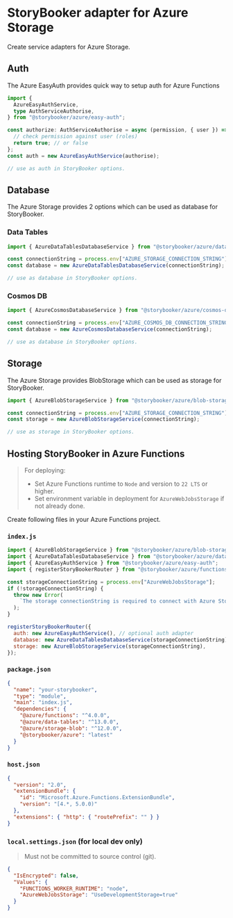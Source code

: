 # StoryBooker adapter for Azure Storage

Create service adapters for Azure Storage.

## Auth

The Azure EasyAuth provides quick way to setup auth for Azure Functions

```ts
import {
  AzureEasyAuthService,
  type AuthServiceAuthorise,
} from "@storybooker/azure/easy-auth";

const authorize: AuthServiceAuthorise = async (permission, { user }) => {
  // check permission against user (roles)
  return true; // or false
};
const auth = new AzureEasyAuthService(authorise);

// use as auth in StoryBooker options.
```

## Database

The Azure Storage provides 2 options which can be used as database for StoryBooker.

### Data Tables

```ts
import { AzureDataTablesDatabaseService } from "@storybooker/azure/data-tables";

const connectionString = process.env["AZURE_STORAGE_CONNECTION_STRING"];
const database = new AzureDataTablesDatabaseService(connectionString);

// use as database in StoryBooker options.
```

### Cosmos DB

```ts
import { AzureCosmosDatabaseService } from "@storybooker/azure/cosmos-db";

const connectionString = process.env["AZURE_COSMOS_DB_CONNECTION_STRING"];
const database = new AzureCosmosDatabaseService(connectionString);

// use as database in StoryBooker options.
```

## Storage

The Azure Storage provides BlobStorage which can be used as storage for StoryBooker.

```ts
import { AzureBlobStorageService } from "@storybooker/azure/blob-storage";

const connectionString = process.env["AZURE_STORAGE_CONNECTION_STRING"];
const storage = new AzureBlobStorageService(connectionString);

// use as storage in StoryBooker options.
```

## Hosting StoryBooker in Azure Functions

> For deploying:
>
> - Set Azure Functions runtime to `Node` and version to `22 LTS` or higher.
> - Set environment variable in deployment for `AzureWebJobsStorage` if not already done.

Create following files in your Azure Functions project.

### `index.js`

```js
import { AzureBlobStorageService } from "@storybooker/azure/blob-storage";
import { AzureDataTablesDatabaseService } from "@storybooker/azure/data-tables";
import { AzureEasyAuthService } from "@storybooker/azure/easy-auth";
import { registerStoryBookerRouter } from "@storybooker/azure/functions";

const storageConnectionString = process.env["AzureWebJobsStorage"];
if (!storageConnectionString) {
  throw new Error(
    `The storage connectionString is required to connect with Azure Storage resource.`,
  );
}

registerStoryBookerRouter({
  auth: new AzureEasyAuthService(), // optional auth adapter
  database: new AzureDataTablesDatabaseService(storageConnectionString),
  storage: new AzureBlobStorageService(storageConnectionString),
});
```

### `package.json`

```json
{
  "name": "your-storybooker",
  "type": "module",
  "main": "index.js",
  "dependencies": {
    "@azure/functions": "^4.0.0",
    "@azure/data-tables": "^13.0.0",
    "@azure/storage-blob": "^12.0.0",
    "@storybooker/azure": "latest"
  }
}
```

### `host.json`

```json
{
  "version": "2.0",
  "extensionBundle": {
    "id": "Microsoft.Azure.Functions.ExtensionBundle",
    "version": "[4.*, 5.0.0)"
  },
  "extensions": { "http": { "routePrefix": "" } }
}
```

### `local.settings.json` (for local dev only)

> Must not be committed to source control (git).

```json
{
  "IsEncrypted": false,
  "Values": {
    "FUNCTIONS_WORKER_RUNTIME": "node",
    "AzureWebJobsStorage": "UseDevelopmentStorage=true"
  }
}
```

